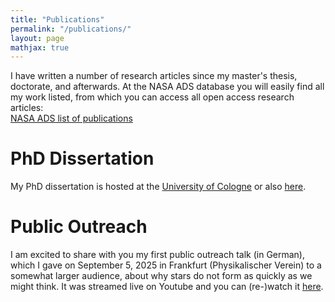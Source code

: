 ```yaml
---
title: "Publications"
permalink: "/publications/"
layout: page
mathjax: true
---
```


I have written a number of research articles since my master's thesis, doctorate, and afterwards. At the NASA ADS database you will easily find all my work listed, from which you can access all open access research articles:  
[NASA ADS list of publications](https://ui.adsabs.harvard.edu/search/fq=%7B!type%3Daqp%20v%3D%24fq_database%7D&fq_database=(database%3Aastronomy%20OR%20database%3Aphysics)&q=%20author%3A"keilmann%2C%20eduard"&sort=date%20desc%2C%20bibcode%20desc&p_=0)  

# PhD Dissertation

My PhD dissertation is hosted at the [University of Cologne](https://kups.ub.uni-koeln.de/78534/) or also [here](assets/Dissertation_Eduard_Keilmann_publ_komp.pdf).

# Public Outreach

I am excited to share with you my first public outreach talk (in German), which I gave on September 5, 2025 in Frankfurt (Physikalischer Verein) to a somewhat larger audience, about why stars do not form as quickly as we might think. It was streamed live on Youtube and you can (re-)watch it [here](https://www.youtube.com/watch?v=lgepIpD3-PE).
